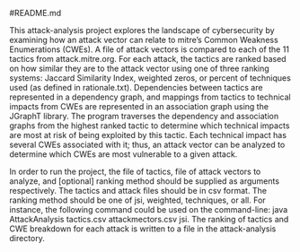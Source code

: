 #README.md

This attack-analysis project explores the landscape of cybersecurity by examining how an attack vector can relate to mitre’s Common Weakness Enumerations (CWEs). A file of attack vectors is compared to each of the 11 tactics from attack.mitre.org. For each attack, the tactics are ranked based on how similar they are to the attack vector using one of three ranking systems: Jaccard Similarity Index, weighted zeros, or percent of techniques used (as defined in rationale.txt). Dependencies between tactics are represented in a dependency graph, and mappings from tactics to technical impacts from CWEs are represented in an association graph using the JGraphT library. The program traverses the dependency and association graphs from the highest ranked tactic to determine which technical impacts are most at risk of being exploited by this tactic. Each technical impact has several CWEs associated with it; thus, an attack vector can be analyzed to determine which CWEs are most vulnerable to a given attack.

In order to run the project, the file of tactics, file of attack vectors to analyze, and [optional] ranking method should be supplied as arguments respectively. The tactics and attack files should be in csv format. The ranking method should be one of jsi, weighted, techniques, or all. For instance, the following command could be used on the command-line: java AttackAnalysis tactics.csv attackmectors.csv jsi. The ranking of tactics and CWE breakdown for each attack is written to a file in the attack-analysis directory.